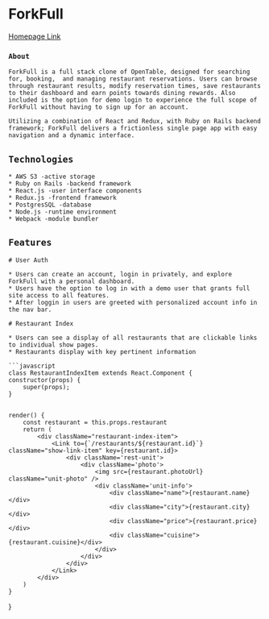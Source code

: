 # ForkFull

[Homepage Link](https://forkfull.herokuapp.com/#/)

### `About`

    ForkFull is a full stack clone of OpenTable, designed for searching for, booking,  and managing restaurant reservations. Users can browse through restaurant results, modify reservation times, save restaurants to their dashboard and earn points towards dining rewards. Also included is the option for demo login to experience the full scope of ForkFull without having to sign up for an account. 

    Utilizing a combination of React and Redux, with Ruby on Rails backend framework; ForkFull delivers a frictionless single page app with easy navigation and a dynamic interface. 

## `Technologies`

    * AWS S3 -active storage
    * Ruby on Rails -backend framework
    * React.js -user interface components
    * Redux.js -frontend framework
    * PostgresSQL -database
    * Node.js -runtime environment
    * Webpack -module bundler

## `Features`

    # User Auth

    * Users can create an account, login in privately, and explore ForkFull with a personal dashboard.
    * Users have the option to log in with a demo user that grants full site access to all features.
    * After loggin in users are greeted with personalized account info in the nav bar. 

    # Restaurant Index 

    * Users can see a display of all restaurants that are clickable links to individual show pages.
    * Restaurants display with key pertinent information 

    ```javascript
    class RestaurantIndexItem extends React.Component {
    constructor(props) {
        super(props);
    }


    render() {
        const restaurant = this.props.restaurant
        return (
            <div className="restaurant-index-item">
                <Link to={`/restaurants/${restaurant.id}`} className="show-link-item" key={restaurant.id}>
                    <div className='rest-unit'>
                        <div className='photo'>
                            <img src={restaurant.photoUrl} className="unit-photo" />
                            <div className='unit-info'>
                                <div className="name">{restaurant.name}</div>
                                <div className="city">{restaurant.city}</div>
                                <div className="price">{restaurant.price}</div>
                                <div className="cuisine">{restaurant.cuisine}</div>
                            </div>
                        </div>
                    </div>
                </Link>
            </div>
        )
    }
}
```



